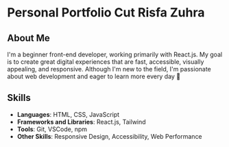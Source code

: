 # Personal Portfolio Cut Risfa Zuhra

## About Me
I'm a beginner front-end developer, working primarily with React.js. My goal is to create great digital experiences that are fast, accessible, visually appealing, and responsive. Although I'm new to the field, I'm passionate about web development and eager to learn more every day 🦋

## Skills

- **Languages**: HTML, CSS, JavaScript
- **Frameworks and Libraries**: React.js, Tailwind
- **Tools**: Git, VSCode, npm
- **Other Skills**: Responsive Design, Accessibility, Web Performance